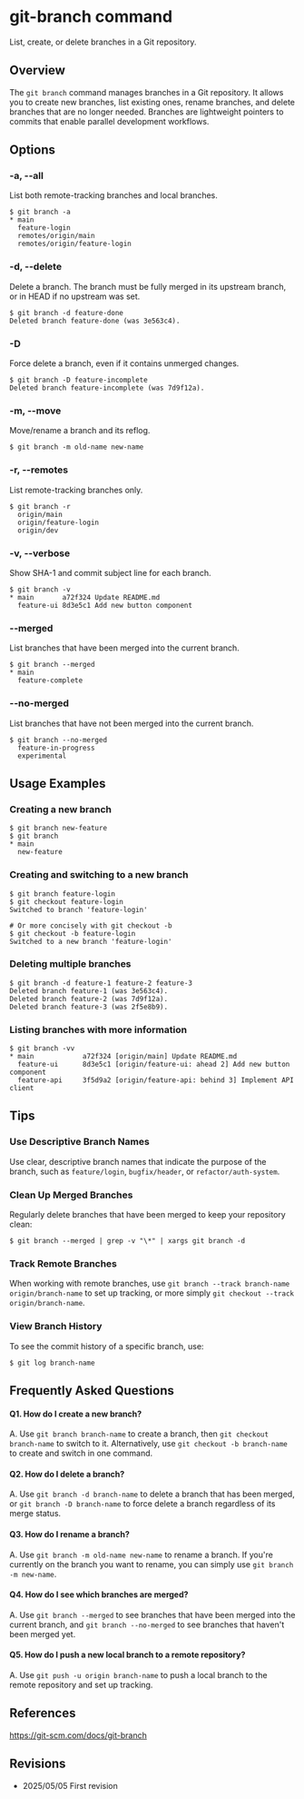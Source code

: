 # git-branch command

List, create, or delete branches in a Git repository.

## Overview

The `git branch` command manages branches in a Git repository. It allows you to create new branches, list existing ones, rename branches, and delete branches that are no longer needed. Branches are lightweight pointers to commits that enable parallel development workflows.

## Options

### **-a, --all**

List both remote-tracking branches and local branches.

```console
$ git branch -a
* main
  feature-login
  remotes/origin/main
  remotes/origin/feature-login
```

### **-d, --delete**

Delete a branch. The branch must be fully merged in its upstream branch, or in HEAD if no upstream was set.

```console
$ git branch -d feature-done
Deleted branch feature-done (was 3e563c4).
```

### **-D**

Force delete a branch, even if it contains unmerged changes.

```console
$ git branch -D feature-incomplete
Deleted branch feature-incomplete (was 7d9f12a).
```

### **-m, --move**

Move/rename a branch and its reflog.

```console
$ git branch -m old-name new-name
```

### **-r, --remotes**

List remote-tracking branches only.

```console
$ git branch -r
  origin/main
  origin/feature-login
  origin/dev
```

### **-v, --verbose**

Show SHA-1 and commit subject line for each branch.

```console
$ git branch -v
* main       a72f324 Update README.md
  feature-ui 8d3e5c1 Add new button component
```

### **--merged**

List branches that have been merged into the current branch.

```console
$ git branch --merged
* main
  feature-complete
```

### **--no-merged**

List branches that have not been merged into the current branch.

```console
$ git branch --no-merged
  feature-in-progress
  experimental
```

## Usage Examples

### Creating a new branch

```console
$ git branch new-feature
$ git branch
* main
  new-feature
```

### Creating and switching to a new branch

```console
$ git branch feature-login
$ git checkout feature-login
Switched to branch 'feature-login'

# Or more concisely with git checkout -b
$ git checkout -b feature-login
Switched to a new branch 'feature-login'
```

### Deleting multiple branches

```console
$ git branch -d feature-1 feature-2 feature-3
Deleted branch feature-1 (was 3e563c4).
Deleted branch feature-2 (was 7d9f12a).
Deleted branch feature-3 (was 2f5e8b9).
```

### Listing branches with more information

```console
$ git branch -vv
* main            a72f324 [origin/main] Update README.md
  feature-ui      8d3e5c1 [origin/feature-ui: ahead 2] Add new button component
  feature-api     3f5d9a2 [origin/feature-api: behind 3] Implement API client
```

## Tips

### Use Descriptive Branch Names

Use clear, descriptive branch names that indicate the purpose of the branch, such as `feature/login`, `bugfix/header`, or `refactor/auth-system`.

### Clean Up Merged Branches

Regularly delete branches that have been merged to keep your repository clean:
```console
$ git branch --merged | grep -v "\*" | xargs git branch -d
```

### Track Remote Branches

When working with remote branches, use `git branch --track branch-name origin/branch-name` to set up tracking, or more simply `git checkout --track origin/branch-name`.

### View Branch History

To see the commit history of a specific branch, use:
```console
$ git log branch-name
```

## Frequently Asked Questions

#### Q1. How do I create a new branch?
A. Use `git branch branch-name` to create a branch, then `git checkout branch-name` to switch to it. Alternatively, use `git checkout -b branch-name` to create and switch in one command.

#### Q2. How do I delete a branch?
A. Use `git branch -d branch-name` to delete a branch that has been merged, or `git branch -D branch-name` to force delete a branch regardless of its merge status.

#### Q3. How do I rename a branch?
A. Use `git branch -m old-name new-name` to rename a branch. If you're currently on the branch you want to rename, you can simply use `git branch -m new-name`.

#### Q4. How do I see which branches are merged?
A. Use `git branch --merged` to see branches that have been merged into the current branch, and `git branch --no-merged` to see branches that haven't been merged yet.

#### Q5. How do I push a new local branch to a remote repository?
A. Use `git push -u origin branch-name` to push a local branch to the remote repository and set up tracking.

## References

https://git-scm.com/docs/git-branch

## Revisions

- 2025/05/05 First revision